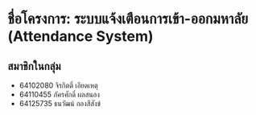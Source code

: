 # ชื่อโครงการ: ระบบแจ้งเตือนการเข้า-ออกมหาลัย (Attendance System)
## สมาชิกในกลุ่ม
- 64102080 จิรกิตติ์ เอียดเหตุ 
- 64110455 ภัครศักดิ์ ผลสนอง 
- 64125735 ธนวัฒน์ กองสีสังข์ 
